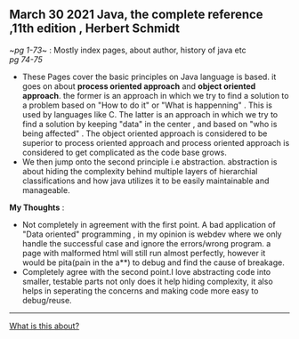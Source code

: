 

## March 30 2021 Java, the complete reference ,11th edition , Herbert Schmidt

~*pg 1-73*~ : Mostly index pages, about author, history of java etc  
*pg 74-75*

- These Pages cover the basic principles on Java language is based. it goes on about **process oriented approach** and **object oriented approach**. the former is an approach in which we try to find a solution to a problem based on "How to do it" or "What is happenning" . This is used by languages like C. The latter is an approach in which we try to find a solution by keeping "data" in the center , and based on "who is being affected" . The object oriented approach is considered to be superior to process oriented approach and process oriented approach is considered to get complicated as the code base grows.
- We then jump onto the second principle i.e abstraction. abstraction is about hiding the complexity behind multiple layers of hierarchial classifications and how java utilizes it to be easily maintainable and manageable.

**My Thoughts** : 
- Not completely in agreement with the first point. A bad application of "Data oriented" programming , in my opinion is webdev where we only handle the successful case and ignore the errors/wrong program. a page with malformed html will still run almost perfectly, however it would be pita(pain in the a**) to debug and find the cause of breakage.   
- Completely agree with the second point.I love abstracting code into smaller, testable parts not only does it help hiding complexity, it also helps in seperating the concerns and making code more easy to debug/reuse.


---

[What is this about?](readings/intro.md)
